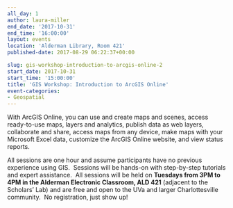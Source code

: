```yaml
---
all_day: 1
author: laura-miller
end_date: '2017-10-31'
end_time: '16:00:00'
layout: events
location: 'Alderman Library, Room 421'
published-date: 2017-08-29 06:22:37+00:00

slug: gis-workshop-introduction-to-arcgis-online-2
start_date: 2017-10-31
start_time: '15:00:00'
title: 'GIS Workshop: Introduction to ArcGIS Online'
event-categories:
- Geospatial
---
```


With ArcGIS Online, you can use and create maps and scenes, access ready-to-use maps, layers and analytics, publish data as web layers, collaborate and share, access maps from any device, make maps with your Microsoft Excel data, customize the ArcGIS Online website, and view status reports.

All sessions are one hour and assume participants have no previous experience using GIS.  Sessions will be hands-on with step-by-step tutorials and expert assistance.  All sessions will be held on **Tuesdays from 3PM to 4PM in the Alderman Electronic Classroom, ALD 421** (adjacent to the Scholars’ Lab) and are free and open to the UVa and larger Charlottesville community.  No registration, just show up!
